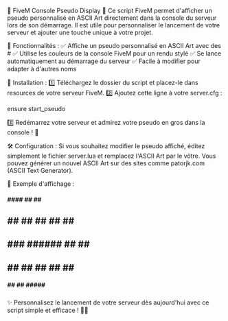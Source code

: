 🔷 FiveM Console Pseudo Display 🔷
Ce script FiveM permet d'afficher un pseudo personnalisé en ASCII Art directement dans la console du serveur lors de son démarrage. Il est utile pour personnaliser le lancement de votre serveur et ajouter une touche unique à votre projet.

🎯 Fonctionnalités :
✅ Affiche un pseudo personnalisé en ASCII Art avec des #
✅ Utilise les couleurs de la console FiveM pour un rendu stylé
✅ Se lance automatiquement au démarrage du serveur
✅ Facile à modifier pour adapter à d'autres noms

📂 Installation :
1️⃣ Téléchargez le dossier du script et placez-le dans resources de votre serveur FiveM.
2️⃣ Ajoutez cette ligne à votre server.cfg :

ensure start_pseudo

3️⃣ Redémarrez votre serveur et admirez votre pseudo en gros dans la console ! 🚀

🛠️ Configuration :
Si vous souhaitez modifier le pseudo affiché, éditez simplement le fichier server.lua et remplacez l'ASCII Art par le vôtre. Vous pouvez générer un nouvel ASCII Art sur des sites comme patorjk.com (ASCII Text Generator).

🔗 Exemple d'affichage :

  #####   ####   ##   ##  #####  
 ##      ##  ##  ##   ##  ##  ## 
 ##  ### ######  ##   ##  #####  
 ##   ## ##  ##  ##   ##  ##     
  #####  ##  ##   #####   ##   
  
✨ Personnalisez le lancement de votre serveur dès aujourd'hui avec ce script simple et efficace ! 🚀🔥
